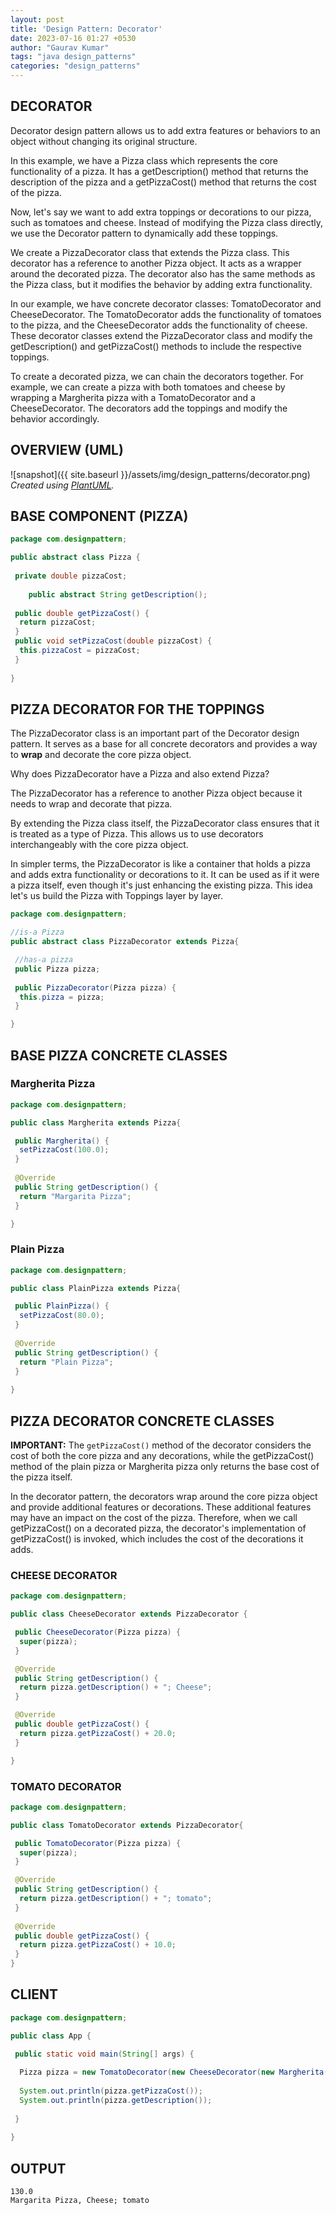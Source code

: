 ```yaml
---
layout: post
title: 'Design Pattern: Decorator'
date: 2023-07-16 01:27 +0530
author: "Gaurav Kumar"
tags: "java design_patterns"
categories: "design_patterns"
---
```


## DECORATOR

Decorator design pattern allows us to add extra features or behaviors to an object without changing its original structure.

In this example, we have a Pizza class which represents the core functionality of a pizza. It has a getDescription() method that returns the description of the pizza and a getPizzaCost() method that returns the cost of the pizza.

Now, let's say we want to add extra toppings or decorations to our pizza, such as tomatoes and cheese. Instead of modifying the Pizza class directly, we use the Decorator pattern to dynamically add these toppings.

We create a PizzaDecorator class that extends the Pizza class. This decorator has a reference to another Pizza object. It acts as a wrapper around the decorated pizza. The decorator also has the same methods as the Pizza class, but it modifies the behavior by adding extra functionality.

In our example, we have concrete decorator classes: TomatoDecorator and CheeseDecorator. The TomatoDecorator adds the functionality of tomatoes to the pizza, and the CheeseDecorator adds the functionality of cheese. These decorator classes extend the PizzaDecorator class and modify the getDescription() and getPizzaCost() methods to include the respective toppings.

To create a decorated pizza, we can chain the decorators together. For example, we can create a pizza with both tomatoes and cheese by wrapping a Margherita pizza with a TomatoDecorator and a CheeseDecorator. The decorators add the toppings and modify the behavior accordingly.

## OVERVIEW (UML)

![snapshot]({{ site.baseurl }}/assets/img/design_patterns/decorator.png)
*Created using [PlantUML](https://plantuml.com/).*

## BASE COMPONENT (PIZZA)

```java
package com.designpattern;

public abstract class Pizza {
 
 private double pizzaCost;
 
    public abstract String getDescription();
    
 public double getPizzaCost() {
  return pizzaCost;
 }
 public void setPizzaCost(double pizzaCost) {
  this.pizzaCost = pizzaCost;
 }
 
}
```

## PIZZA DECORATOR FOR THE TOPPINGS

The PizzaDecorator class is an important part of the Decorator design pattern. It serves as a base for all concrete decorators and provides a way to __wrap__ and decorate the core pizza object.  

Why does PizzaDecorator have a Pizza and also extend Pizza?  

The PizzaDecorator has a reference to another Pizza object because it needs to wrap and decorate that pizza.  

By extending the Pizza class itself, the PizzaDecorator class ensures that it is treated as a type of Pizza. This allows us to use decorators interchangeably with the core pizza object.  

In simpler terms, the PizzaDecorator is like a container that holds a pizza and adds extra functionality or decorations to it. It can be used as if it were a pizza itself, even though it's just enhancing the existing pizza. This idea let's us build the Pizza with Toppings layer by layer.

```java
package com.designpattern;

//is-a Pizza
public abstract class PizzaDecorator extends Pizza{

 //has-a pizza
 public Pizza pizza;
 
 public PizzaDecorator(Pizza pizza) {
  this.pizza = pizza;
 }

}
```

## BASE PIZZA CONCRETE CLASSES

### Margherita Pizza

```java
package com.designpattern;

public class Margherita extends Pizza{

 public Margherita() {
  setPizzaCost(100.0);
 }
 
 @Override
 public String getDescription() {
  return "Margarita Pizza";
 }

}
```

### Plain Pizza

```java
package com.designpattern;

public class PlainPizza extends Pizza{

 public PlainPizza() {
  setPizzaCost(80.0);
 }
 
 @Override
 public String getDescription() {
  return "Plain Pizza";
 }
 
}
```

## PIZZA DECORATOR CONCRETE CLASSES

__IMPORTANT:__ The ```getPizzaCost()``` method of the decorator considers the cost of both the core pizza and any decorations, while the getPizzaCost() method of the plain pizza or Margherita pizza only returns the base cost of the pizza itself.  

In the decorator pattern, the decorators wrap around the core pizza object and provide additional features or decorations. These additional features may have an impact on the cost of the pizza. Therefore, when we call getPizzaCost() on a decorated pizza, the decorator's implementation of getPizzaCost() is invoked, which includes the cost of the decorations it adds.

### CHEESE DECORATOR

```java
package com.designpattern;

public class CheeseDecorator extends PizzaDecorator {

 public CheeseDecorator(Pizza pizza) {
  super(pizza);
 }

 @Override
 public String getDescription() {
  return pizza.getDescription() + "; Cheese";
 }

 @Override
 public double getPizzaCost() {
  return pizza.getPizzaCost() + 20.0;
 }

}
```

### TOMATO DECORATOR

```java
package com.designpattern;

public class TomatoDecorator extends PizzaDecorator{

 public TomatoDecorator(Pizza pizza) {
  super(pizza);
 }

 @Override
 public String getDescription() {
  return pizza.getDescription() + "; tomato";
 }
 
 @Override
 public double getPizzaCost() {
  return pizza.getPizzaCost() + 10.0;
 }
}
```

## CLIENT

```java
package com.designpattern;

public class App {

 public static void main(String[] args) {
  
  Pizza pizza = new TomatoDecorator(new CheeseDecorator(new Margherita()));
  
  System.out.println(pizza.getPizzaCost());
  System.out.println(pizza.getDescription());
  
 }
 
}
```

## OUTPUT

```text
130.0
Margarita Pizza, Cheese; tomato
```
